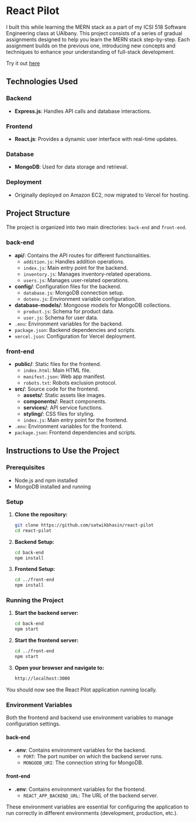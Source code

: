 # React Pilot

I built this while learning the MERN stack as a part of my ICSI 518 Software Engineering class at UAlbany. This project consists of a series of gradual assignments designed to help you learn the MERN stack step-by-step. Each assignment builds on the previous one, introducing new concepts and techniques to enhance your understanding of full-stack development.

Try it out [here](https://reactpilot.vercel.app)

## Technologies Used

### Backend

- **Express.js**: Handles API calls and database interactions.

### Frontend

- **React.js**: Provides a dynamic user interface with real-time updates.

### Database

- **MongoDB**: Used for data storage and retrieval.

### Deployment

- Originally deployed on Amazon EC2, now migrated to Vercel for hosting.

## Project Structure

The project is organized into two main directories: `back-end` and `front-end`.

### back-end

- **api/**: Contains the API routes for different functionalities.
  - `addition.js`: Handles addition operations.
  - `index.js`: Main entry point for the backend.
  - `inventory.js`: Manages inventory-related operations.
  - `users.js`: Manages user-related operations.
- **config/**: Configuration files for the backend.
  - `database.js`: MongoDB connection setup.
  - `dotenv.js`: Environment variable configuration.
- **database-models/**: Mongoose models for MongoDB collections.
  - `product.js`: Schema for product data.
  - `user.js`: Schema for user data.
- `.env`: Environment variables for the backend.
- `package.json`: Backend dependencies and scripts.
- `vercel.json`: Configuration for Vercel deployment.

### front-end

- **public/**: Static files for the frontend.
  - `index.html`: Main HTML file.
  - `manifest.json`: Web app manifest.
  - `robots.txt`: Robots exclusion protocol.
- **src/**: Source code for the frontend.
  - **assets/**: Static assets like images.
  - **components/**: React components.
  - **services/**: API service functions.
  - **styling/**: CSS files for styling.
  - `index.js`: Main entry point for the frontend.
- `.env`: Environment variables for the frontend.
- `package.json`: Frontend dependencies and scripts.

## Instructions to Use the Project

### Prerequisites

- Node.js and npm installed
- MongoDB installed and running

### Setup

1. **Clone the repository:**

   ```sh
   git clone https://github.com/satwikbhasin/react-pilot
   cd react-pilot
2. **Backend Setup:**

   ```sh
   cd back-end
   npm install
3. **Frontend Setup:**

   ```sh
   cd ../front-end
   npm install
### Running the Project

1. **Start the backend server:**

   ```sh
   cd back-end
   npm start
2. **Start the frontend server:**

   ```sh
   cd ../front-end
   npm start
3. **Open your browser and navigate to:**

   ```sh
   http://localhost:3000

You should now see the React Pilot application running locally.

### Environment Variables

Both the frontend and backend use environment variables to manage configuration settings.

#### back-end

- **.env**: Contains environment variables for the backend.
  - `PORT`: The port number on which the backend server runs.
  - `MONGODB_URI`: The connection string for MongoDB.

#### front-end

- **.env**: Contains environment variables for the frontend.
  - `REACT_APP_BACKEND_URL`: The URL of the backend server.

These environment variables are essential for configuring the application to run correctly in different environments (development, production, etc.).
